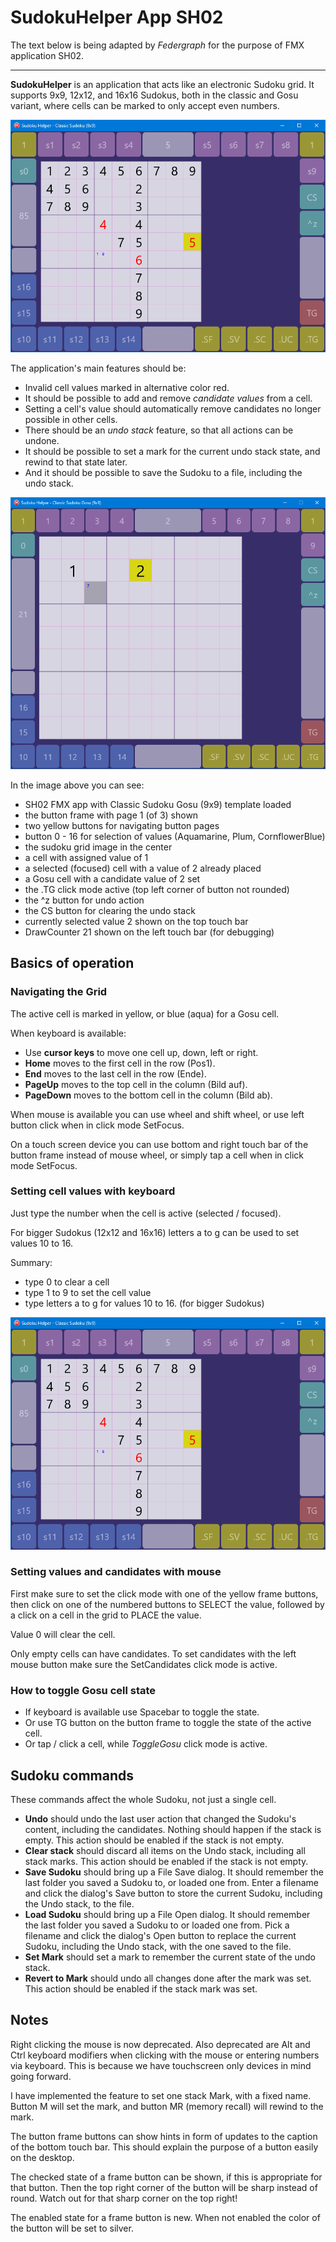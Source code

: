 ﻿# SudokuHelper App SH02

The text below is being adapted by *Federgraph* for the purpose of FMX application SH02.

---

**SudokuHelper** is an application that acts like an electronic Sudoku grid.
It supports 9x9, 12x12, and 16x16 Sudokus, both in the classic and Gosu variant,
where cells can be marked to only accept even numbers.

![SH02 screenshot](../images/SH02-02.png)

The application's main features should be:
- Invalid cell values marked in alternative color red. 
- It should be possible to add and remove *candidate values* from a cell.
- Setting a cell's value should automatically remove candidates no longer possible in other cells.
- There should be an *undo stack* feature, so that all actions can be undone. 
- It should be possible to set a mark for the current undo stack state, and rewind to that state later.
- And it should be possible to save the Sudoku to a file, including the undo stack.

![SH02 screenshot](../images/SH02-01.png)

In the image above you can see:
- SH02 FMX app with Classic Sudoku Gosu (9x9) template loaded
- the button frame with page 1 (of 3) shown
- two yellow buttons for navigating button pages
- button 0 - 16 for selection of values (Aquamarine, Plum, CornflowerBlue)
- the sudoku grid image in the center
- a cell with assigned value of 1
- a selected (focused) cell with a value of 2 already placed
- a Gosu cell with a candidate value of 2 set
- the .TG click mode active (top left corner of button not rounded)
- the ^z button for undo action
- the CS button for clearing the undo stack
- currently selected value 2 shown on the top touch bar
- DrawCounter 21 shown on the left touch bar (for debugging)

## Basics of operation

### Navigating the Grid

The active cell is marked in yellow, or blue (aqua) for a Gosu cell.

When keyboard is available:
- Use **cursor keys** to move one cell up, down, left or right.
- **Home** moves to the first cell in the row (Pos1).
- **End** moves to the last cell in the row (Ende).
- **PageUp** moves to the top cell in the column (Bild auf).
- **PageDown** moves to the bottom cell in the column (Bild ab).

When mouse is available you can use wheel and shift wheel,
or use left button click when in click mode SetFocus.

On a touch screen device you can use bottom and right touch bar of the button frame instead of mouse wheel,
or simply tap a cell when in click mode SetFocus.

### Setting cell values with keyboard

Just type the number when the cell is active (selected / focused).

For bigger Sudokus (12x12 and 16x16) letters a to g can be used to set values 10 to 16.

Summary:
- type 0 to clear a cell
- type 1 to 9 to set the cell value
- type letters a to g for values 10 to 16. (for bigger Sudokus)

![SH02 screenshot](../images/SH02-02.png)

### Setting values and candidates with mouse

First make sure to set the click mode with one of the yellow frame buttons,
then click on one of the numbered buttons to SELECT the value,
followed by a click on a cell in the grid to PLACE the value.

Value 0 will clear the cell.

Only empty cells can have candidates.
To set candidates with the left mouse button
make sure the SetCandidates click mode is active.

### How to toggle Gosu cell state

- If keyboard is available use Spacebar to toggle the state.
- Or use TG button on the button frame to toggle the state of the active cell.
- Or tap / click a cell, while *ToggleGosu* click mode is active.

## Sudoku commands

These commands affect the whole Sudoku, not just a single cell.

- **Undo** should undo the last user action that changed the Sudoku's content,
including the candidates.
Nothing should happen if the stack is empty.
This action should be enabled if the stack is not empty.
- **Clear stack** should discard all items on the Undo stack,
including all stack marks.
This action should be enabled if the stack is not empty.
- **Save Sudoku** should bring up a File Save dialog.
It should remember the last folder you saved a Sudoku to, or loaded one from.
Enter a filename and click the dialog's Save button to store the current Sudoku,
including the Undo stack, to the file. 
- **Load Sudoku** should bring up a File Open dialog.
It should remember the last folder you saved a Sudoku to or loaded one from.
Pick a filename and click the dialog's Open button to replace the current Sudoku,
including the Undo stack, with the one saved to the file. 
- **Set Mark** should set a mark to remember the current state of the undo stack. 
- **Revert to Mark** should undo all changes done after the mark was set.
This action should be enabled if the stack mark was set.

## Notes

Right clicking the mouse is now deprecated.
Also deprecated are Alt and Ctrl keyboard modifiers when clicking with the mouse or entering numbers via keyboard.
This is because we have touchscreen only devices in mind going forward.

I have implemented the feature to set one stack Mark, with a fixed name.
Button M will set the mark, and button MR (memory recall) will rewind to the mark.

The button frame buttons can show hints in form of updates to the caption of the bottom touch bar.
This should explain the purpose of a button easily on the desktop.

The checked state of a frame button can be shown, if this is appropriate for that button.
Then the top right corner of the button will be sharp instead of round.
Watch out for that sharp corner on the top right!

The enabled state for a frame button is new.
When not enabled the color of the button will be set to silver.